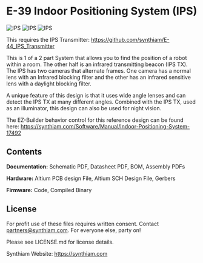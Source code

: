 # E-39 Indoor Positioning System (IPS)

![IPS](https://live.staticflickr.com/65535/46962806124_cfa921f407_k.jpg)
![IPS](https://live.staticflickr.com/65535/47752093741_de2e21d5d2_k.jpg)
![IPS](https://live.staticflickr.com/65535/32808700827_8a51697d4c_k.jpg)

This requires the IPS Transmitter: https://github.com/synthiam/E-44_IPS_Transmitter

This is 1 of a 2 part System that allows you to find the position of a robot within a room. The other half is an infrared transmitting beacon (IPS TX). The IPS has two cameras that alternate frames. One camera has a normal lens with an Infrared blocking filter and the other has an infrared sensitive lens with a daylight blocking filter.

A unique feature of this design is that it uses wide angle lenses and can detect the IPS TX at many different angles. Combined with the IPS TX, used as an illuminator, this design can also be used for night vision.

The EZ-Builder behavior control for this reference design can be found here: https://synthiam.com/Software/Manual/Indoor-Positioning-System-17492

## Contents

**Documentation:** Schematic PDF, Datasheet PDF, BOM, Assembly PDFs

**Hardware:** Altium PCB design File, Altium SCH Design File, Gerbers

**Firmware:** Code, Compiled Binary

## License

For profit use of these files requires written consent. Contact partners@synthiam.com. For everyone else, party on!

Please see LICENSE.md for license details.

Synthiam Website: https://synthiam.com
